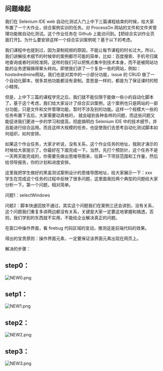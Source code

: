 ## 问题缘起
我们在 Selenium IDE web 自动化测试入门上中下三篇课程结束的时候，给大家布置了一个大作业，综合案例实训的任务。对 ProcessOn 网站的文件和文件夹管理功能做自动化测试。这个作业任务在 Github 上能访问到。【把综合实训作业页面打开】。为什么要安排这样一个综合实训案例呢？基于以下的考虑。

我们课程中也提到过，因为录制视频的原因，不能让每节课程的时长过大。所以，我们讲解技术细节的时候举的案例都尽可能的简单，比如：百度搜索、手机号归属地查询或者时间校准网，这样的我们可以把焦点集中到技术本身，而不是被网站功能的业务逻辑搞得晕头转向。即使我们讲了一个复杂一些的网站，例如：hostedredmine网站，我们也是对其中的一小部分功能，issue 的 CRUD 做了一个自动化脚本，很多其他功能都没有录制。意思是一样的，都是为了保证课时的短小精悍。

但是，上中下三篇的课程学完之后，我们就不能仅限于能做一些小的自动化脚本了。基于这个考虑，我们给大家设计了综合实训案例，这个案例也只是网站的一部分功能，只是文件和文件管理功能，暂时不涉及别的功能。这样一个规模大一些的任务布置下去后，大家需要动真格的，  就会碰到各种各样的问题，而这些问题又能促进我们更进一步的学习和提高，彻底搞明白 Selenium IDE 中的技术细节，并且能进行综合运用。而且这样大规模的任务，也促使我们去思考自动化测试脚本如何组织，如何安排。

如果这个作业任务，大家才听说，没有关系，这个作业任务的地址，我刚才演示的时候给大家提示了，你最好在下面完成一下。当然，先打个预防针，这个任务不是一天两天能完成的，你需要先做出思维导图来，估算一下项目范围和工作量，然后给领导报告，你的计划和进度安排。

这里我把学生做好的黑盒测试案例设计的思维导图地址，给大家展示一下：xxx  
学生在完成这个任务的过程中反映了很多问题，这里面我捡两个典型的问题给大家分析一下。第一个问题，相对简单。

问题1：selectWindows

问题2：脚本快速回放不通过，其实这个问题我们在案例三还会讲到，没有关系，这个问题我们重复多讲两边都没有关系，关键是大家一定要这地掌握和搞透，否则，我们学到的东西就不实用，不能给企业解决真正的问题。

在窗口中操作界面，看 firebug 代码区域的变动，推测这是前端代码的效果。

得出的宝贵原则：操作界面元素，一定要保证该界面元素出现在网页上。


解决的步骤：

## step0：

![NEW0.png](http://upload-images.jianshu.io/upload_images/3058932-834d6266175712f4.png?imageMogr2/auto-orient/strip%7CimageView2/2/w/1240)

## setp1：

![NEW1.png](http://upload-images.jianshu.io/upload_images/3058932-87a2e9cd80a8f888.png?imageMogr2/auto-orient/strip%7CimageView2/2/w/1240)

## step2：

![NEW2.png](http://upload-images.jianshu.io/upload_images/3058932-1014e6b579becc50.png?imageMogr2/auto-orient/strip%7CimageView2/2/w/1240)

## step3：

![NEW3.png](http://upload-images.jianshu.io/upload_images/3058932-4ffd587cf8ddacd0.png?imageMogr2/auto-orient/strip%7CimageView2/2/w/1240)

